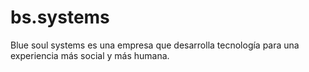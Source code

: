 # bs.systems
Blue soul systems es una empresa que desarrolla tecnología para una experiencia más social y más humana.
